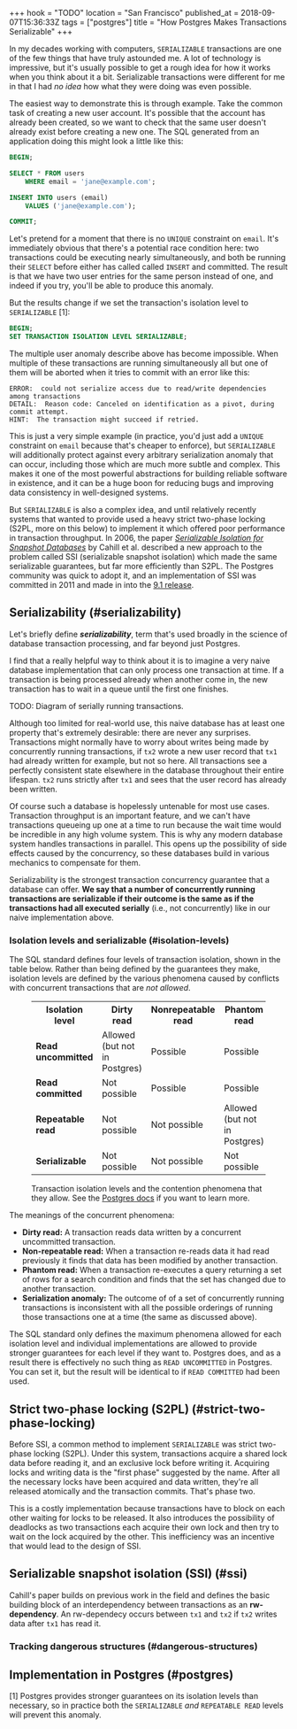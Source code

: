+++
hook = "TODO"
location = "San Francisco"
published_at = 2018-09-07T15:36:33Z
tags = ["postgres"]
title = "How Postgres Makes Transactions Serializable"
+++

In my decades working with computers, `SERIALIZABLE`
transactions are one of the few things that have truly
astounded me. A lot of technology is impressive, but it's
usually possible to get a rough idea for how it works when
you think about it a bit. Serializable transactions were
different for me in that I had _no idea_ how what they were
doing was even possible.

The easiest way to demonstrate this is through example.
Take the common task of creating a new user account. It's
possible that the account has already been created, so we
want to check that the same user doesn't already exist
before creating a new one. The SQL generated from an
application doing this might look a little like this:

``` sql
BEGIN;

SELECT * FROM users
    WHERE email = 'jane@example.com';

INSERT INTO users (email)
    VALUES ('jane@example.com');

COMMIT;
```

Let's pretend for a moment that there is no `UNIQUE`
constraint on `email`. It's immediately obvious that
there's a potential race condition here: two transactions
could be executing nearly simultaneously, and both be
running their `SELECT` before either has called called
`INSERT` and committed. The result is that we have two user
entries for the same person instead of one, and indeed if
you try, you'll be able to produce this anomaly.

But the results change if we set the transaction's
isolation level to `SERIALIZABLE` [1]:

``` sql
BEGIN;
SET TRANSACTION ISOLATION LEVEL SERIALIZABLE;
```

The multiple user anomaly describe above has become
impossible. When multiple of these transactions are running
simultaneously all but one of them will be aborted when it
tries to commit with an error like this:

```
ERROR:  could not serialize access due to read/write dependencies among transactions
DETAIL:  Reason code: Canceled on identification as a pivot, during commit attempt.
HINT:  The transaction might succeed if retried.
```

This is just a very simple example (in practice, you'd just
add a `UNIQUE` constraint on `email` because that's cheaper
to enforce), but `SERIALIZABLE` will additionally protect
against every arbitrary serialization anomaly that can
occur, including those which are much more subtle and
complex. This makes it one of the most powerful
abstractions for building reliable software in existence,
and it can be a huge boon for reducing bugs and improving
data consistency in well-designed systems.

But `SERIALIZABLE` is also a complex idea, and until
relatively recently systems that wanted to provide used a
heavy strict two-phase locking (S2PL, more on this below)
to implement it which offered poor performance in
transaction throughput. In 2006, the paper [_Serializable
Isolation for Snapshot Databases_][paper] by Cahill et al.
described a new approach to the problem called SSI
(serializable snapshot isolation) which made the same
serializable guarantees, but far more efficiently than
S2PL. The Postgres community was quick to adopt it, and an
implementation of SSI was committed in 2011 and made in
into the [9.1 release][postgres91].

## Serializability (#serializability)

Let's briefly define ***serializability***, term that's
used broadly in the science of database transaction
processing, and far beyond just Postgres.

I find that a really helpful way to think about it is to
imagine a very naive database implementation that can only
process one transaction at time. If a transaction is being
processed already when another come in, the new transaction
has to wait in a queue until the first one finishes.

TODO: Diagram of serially running transactions.

Although too limited for real-world use, this naive
database has at least one property that's extremely
desirable: there are never any surprises. Transactions
might normally have to worry about writes being made by
concurrently running transactions, if `tx2` wrote a new
user record that `tx1` had already written for example, but
not so here. All transactions see a perfectly consistent
state elsewhere in the database throughout their entire
lifespan. `tx2` runs strictly after `tx1` and sees that the
user record has already been written.

Of course such a database is hopelessly untenable for most
use cases. Transaction throughput is an important feature,
and we can't have transactions queueing up one at a time to
run because the wait time would be incredible in any high
volume system. This is why any modern database system
handles transactions in parallel. This opens up the
possibility of side effects caused by the concurrency, so
these databases build in various mechanics to compensate
for them.

Serializability is the strongest transaction concurrency
guarantee that a database can offer. **We say that a number
of concurrently running transactions are serializable if
their outcome is the same as if the transactions had all
executed serially** (i.e., not concurrently) like in our
naive implementation above.

### Isolation levels and serializable (#isolation-levels)

The SQL standard defines four levels of transaction
isolation, shown in the table below. Rather than being
defined by the guarantees they make, isolation levels are
defined by the various phenomena caused by conflicts with
concurrent transactions that are _not allowed_.

<figure>
  <div class="table-container">
    <table class="overflowing">
      <tr>
        <th>Isolation level</th>
        <th>Dirty read</th>
        <th>Nonrepeatable read</th>
        <th>Phantom read</th>
        <th>Serialization anomaly</th>
      </tr>
      <tr>
        <td><strong>Read uncommitted</strong></td>
        <td>Allowed (but not in Postgres)</td>
        <td>Possible</td>
        <td>Possible</td>
        <td>Possible</td>
      </tr>
      <tr>
        <td><strong>Read committed</strong></td>
        <td>Not possible</td>
        <td>Possible</td>
        <td>Possible</td>
        <td>Possible</td>
      </tr>
      <tr>
        <td><strong>Repeatable read</strong></td>
        <td>Not possible</td>
        <td>Not possible</td>
        <td>Allowed (but not in Postgres)</td>
        <td>Possible</td>
      </tr>
      <tr>
        <td><strong>Serializable</strong></td>
        <td>Not possible</td>
        <td>Not possible</td>
        <td>Not possible</td>
        <td>Not possible</td>
      </tr>
    </table>
  </div>
  <figcaption>Transaction isolation levels and the
    contention phenomena that they allow. See the <a
    href="https://www.postgresql.org/docs/current/static/transaction-iso.html">Postgres
    docs</a> if you want to learn more.</figcaption>
</figure>

The meanings of the concurrent phenomena:

* **Dirty read:** A transaction reads data written by a
  concurrent uncommitted transaction.
* **Non-repeatable read:** When a transaction re-reads data
  it had read previously it finds that data has been
  modified by another transaction.
* **Phantom read:** When a transaction re-executes a query
  returning a set of rows for a search condition and finds
  that the set has changed due to another transaction.
* **Serialization anomaly:** The outcome of of a set of
  concurrently running transactions is inconsistent with
  all the possible orderings of running those transactions
  one at a time (the same as discussed above).

The SQL standard only defines the maximum phenomena allowed
for each isolation level and individual implementations are
allowed to provide stronger guarantees for each level if
they want to. Postgres does, and as a result there is
effectively no such thing as `READ UNCOMMITTED` in
Postgres. You can set it, but the result will be identical
to if `READ COMMITTED` had been used.

## Strict two-phase locking (S2PL) (#strict-two-phase-locking)

Before SSI, a common method to implement `SERIALIZABLE` was
strict two-phase locking (S2PL). Under this system,
transactions acquire a shared lock data before reading it,
and an exclusive lock before writing it. Acquiring locks
and writing data is the "first phase" suggested by the
name. After all the necessary locks have been acquired and
data written, they're all released atomically and the
transaction commits. That's phase two.

This is a costly implementation because transactions have
to block on each other waiting for locks to be released. It
also introduces the possibility of deadlocks as two
transactions each acquire their own lock and then try to
wait on the lock acquired by the other. This inefficiency
was an incentive that would lead to the design of SSI.

## Serializable snapshot isolation (SSI) (#ssi)

Cahill's paper builds on previous work in the field and
defines the basic building block of an interdependency
between transactions as an **rw-dependency**. An
rw-dependecy occurs between `tx1` and `tx2` if `tx2` writes
data after `tx1` has read it.

### Tracking dangerous structures (#dangerous-structures)

## Implementation in Postgres (#postgres)

[1] Postgres provides stronger guarantees on its isolation
    levels than necessary, so in practice both the
    `SERIALIZABLE` _and_ `REPEATABLE READ` levels will
    prevent this anomaly.

[paper]: https://dl.acm.org/citation.cfm?id=1620587
[postgres91]: https://www.postgresql.org/docs/10/static/release-9-1.html#id-1.11.6.131.3
